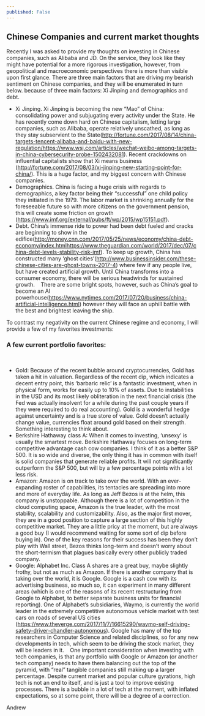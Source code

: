 ```yaml
---
published: False
---
```

## Chinese Companies and current market thoughts

Recently I was asked to provide my thoughts on investing in Chinese companies, such as Alibaba and JD. On the service, they look like they might have potential for a more rigorous investigation, however, from geopolitical and macroeconomic perspectives there is more than visible upon first glance. There are three main factors that are driving my bearish sentiment on Chinese companies, and they will be enumerated in turn below. because of three main factors: Xi Jinping and demographics and debt.
 
* Xi Jinping.  Xi Jinping is becoming the new “Mao” of China: consolidating power and subjugating every activity under the State. He has recently come down hard on Chinese capitalism, letting large companies, such as Alibaba, operate relatively unscathed, as long as they stay subservient to the State(http://fortune.com/2017/08/14/china-targets-tencent-alibaba-and-baidu-with-new-regulation/https://www.wsj.com/articles/wechat-weibo-among-targets-in-china-cybersecurity-probe-1502432081). Recent crackdowns on influential capitalists show that Xi means business (http://fortune.com/2017/08/03/xi-jinping-new-starting-point-for-china/). This is a huge factor, and my biggest concern with Chinese companies.
 
* Demographics. China is facing a huge crisis with regards to demographics, a key factor being their “successful” one child policy they initiated in the 1979. The labor market is shrinking annually for the foreseeable future so with more citizens on the government pension, this will create some friction on growth (https://www.imf.org/external/pubs/ft/wp/2015/wp15151.pdf).
 
* Debt. China’s immense ride to power had been debt fueled and cracks are beginning to show in the edifice(http://money.cnn.com/2017/05/25/news/economy/china-debt-economy/index.htmlhttps://www.theguardian.com/world/2017/dec/07/china-debt-levels-stability-risk-imf). To keep up growth, China has constructed many ‘ghost cities’(http://www.businessinsider.com/these-chinese-cities-are-ghost-towns-2017-4) where few if any people live, but have created artificial growth. Until China transforms into a consumer economy, there will be serious headwinds for sustained growth. 
 
There are some bright spots, however, such as China’s goal to become an AI powerhouse(https://www.nytimes.com/2017/07/20/business/china-artificial-intelligence.html) however they will face an uphill battle with the best and brightest leaving the ship.



To contrast my negativity on the current Chinese regime and economy, I will provide a few of my favorites investments:  
### A few current  portfolio favorites: 
 
* Gold: Because of the recent bubble around cryptocurrencies, Gold has taken a hit in valuation. Regardless of the recent dip, which indicates a decent entry point, this ‘barbaric relic’ is a fantastic investment, when in physical form, works for easily up to 10% of assets. Due to instabilities in the USD and its most likely obliteration in the next financial crisis (the Fed was actually insolvent for a while during the past couple years if they were required to do real accounting). Gold is a wonderful hedge against uncertainty and is a true store of value. Gold doesn’t actually change value, currencies float around gold based on their strength. Something interesting to think about.  
 
* Berkshire Hathaway class A: When it comes to investing, ‘unsexy’ is usually the smartest move. Berkshire Hathaway focuses on long-term competitive advantage cash cow companies. I think of it as a better S&P 500. It is so wide and diverse, the only thing it has in common with itself is solid companies that generate reliable profits. It will not significantly outperform the S&P 500, but will by a few percentage points with a lot less risk. 
 
* Amazon: Amazon is on track to take over the world. With an ever-expanding roster of capabilities, its tentacles are spreading into more and more of everyday life. As long as Jeff Bezos is at the helm, this company is unstoppable. Although there is a lot of competition in the cloud computing space, Amazon is the true leader, with the most stability, scalability and customizability. Also, as the major first mover, they are in a good position to capture a large section of this highly competitive market. They are a little pricy at the moment, but are always a good buy (I would recommend waiting for some sort of dip before buying in). One of the key reasons for their success has been they don’t play with Wall street, Bezos thinks long-term and doesn’t worry about the short-termism that plagues basically every other publicly traded company. 
 
* Google: Alphabet Inc. Class A shares are a great buy, maybe slightly frothy, but not as much as Amazon. If there is another company that is taking over the world, it is Google. Google is a cash cow with its advertising business, so much so, it can experiment in many different areas (which is one of the reasons of its recent restructuring from Google to Alphabet, to better separate business units for financial reporting). One of Alphabet’s subsidiaries, Waymo, is currently the world leader in the extremely competitive autonomous vehicle market with test cars on roads of several US cities (https://www.theverge.com/2017/11/7/16615290/waymo-self-driving-safety-driver-chandler-autonomous). Google has many of the top researchers in Computer Science and related disciplines, so for any new developments in tech, which seem to be driving the stock market, they will be leaders in it. 
 
One important consideration when investing with tech companies, is that any portfolio with Google or Amazon (or another tech company) needs to have them balancing out the top of the pyramid, with “real” tangible companies still making up a larger percentage. Despite current market and popular culture gyrations, high tech is not an end to itself, and is just a tool to improve existing processes. There is a bubble in a lot of tech at the moment, with inflated expectations, so at some point, there will be a degree of a correction. 

Andrew
